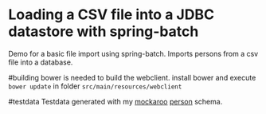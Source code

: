 
# Loading a CSV file into a JDBC datastore with spring-batch

Demo for a basic file import using spring-batch. Imports persons from a csv file into a database.  

#building
bower is needed to build the webclient. install bower and execute ```bower update``` in folder   ```src/main/resources/webclient```  

#testdata
Testdata generated with my [mockaroo](http://www.mockaroo.com) [person](http://www.mockaroo.com/527fe070) schema.

